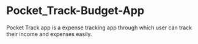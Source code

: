 # Pocket_Track-Budget-App
Pocket Track app is a expense tracking app through which user can track their income and expenses easily.
